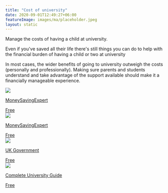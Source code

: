 ```yaml
---
title: "Cost of university"
date: 2020-09-01T12:49:27+06:00
featureImage: images/ma/placeholder.jpeg
layout: static
---
```


Manage the costs of having a child at university.

Even if you've saved all their life there's still things you can do to help with the financial burden of having a child or two at university

In most cases, the wider benefits of going to university outweigh the costs (personally and professionally). Making sure parents and students understand and take advantage of the support available should make it a financially manageable experience.

<a class="ma-link" href="https://www.moneysavingexpert.com/students/university-living-costs-calculator/"><div class="ma-card ma-card-Wealth"><div class="ma-icon"><img src ="/images/Icon-check - wealth - opacity.svg"/></div><div class="ma-name"><p>MoneySavingExpert</p></div><div class="ma-paid-text"><span>Free</span></div></div></a><a class="ma-link" href="https://www.moneysavingexpert.com/students/student-loans-england-plan-5/"><div class="ma-card ma-card-Wealth"><div class="ma-icon"><img src ="/images/Icon-check - wealth - opacity.svg"/></div><div class="ma-name"><p>MoneySavingExpert</p></div><div class="ma-paid-text"><span>Free</span></div></div></a><a class="ma-link" href="https://www.gov.uk/student-finance-calculator"><div class="ma-card ma-card-Wealth"><div class="ma-icon"><img src ="/images/Icon-check - wealth - opacity.svg"/></div><div class="ma-name"><p>UK Government</p></div><div class="ma-paid-text"><span>Free</span></div></div></a><a class="ma-link" href="https://www.thecompleteuniversityguide.co.uk/student-advice/finance/student-finance-and-funding"><div class="ma-card ma-card-Wealth"><div class="ma-icon"><img src ="/images/Icon-check - wealth - opacity.svg"/></div><div class="ma-name"><p>Complete University Guide</p></div><div class="ma-paid-text"><span>Free</span></div></div></a>  

<br/><br/>






